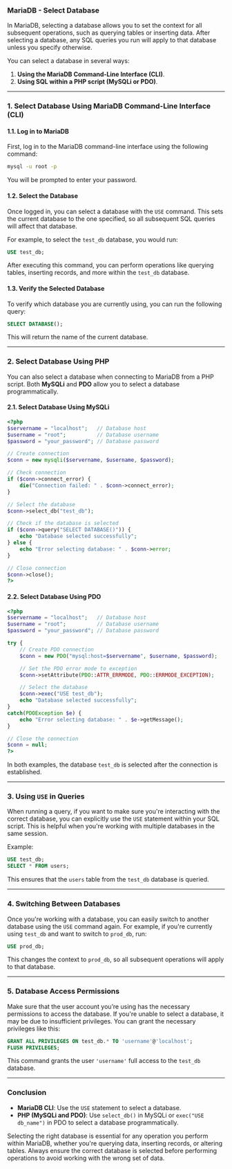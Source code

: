 ### MariaDB - Select Database

In MariaDB, selecting a database allows you to set the context for all subsequent operations, such as querying tables or inserting data. After selecting a database, any SQL queries you run will apply to that database unless you specify otherwise.

You can select a database in several ways:

1. **Using the MariaDB Command-Line Interface (CLI)**.
2. **Using SQL within a PHP script (MySQLi or PDO)**.

---

### 1. **Select Database Using MariaDB Command-Line Interface (CLI)**

#### 1.1. **Log in to MariaDB**

First, log in to the MariaDB command-line interface using the following command:

```bash
mysql -u root -p
```

You will be prompted to enter your password.

#### 1.2. **Select the Database**

Once logged in, you can select a database with the `USE` command. This sets the current database to the one specified, so all subsequent SQL queries will affect that database.

For example, to select the `test_db` database, you would run:

```sql
USE test_db;
```

After executing this command, you can perform operations like querying tables, inserting records, and more within the `test_db` database.

#### 1.3. **Verify the Selected Database**

To verify which database you are currently using, you can run the following query:

```sql
SELECT DATABASE();
```

This will return the name of the current database.

---

### 2. **Select Database Using PHP**

You can also select a database when connecting to MariaDB from a PHP script. Both **MySQLi** and **PDO** allow you to select a database programmatically.

#### 2.1. **Select Database Using MySQLi**

```php
<?php
$servername = "localhost";   // Database host
$username = "root";          // Database username
$password = "your_password"; // Database password

// Create connection
$conn = new mysqli($servername, $username, $password);

// Check connection
if ($conn->connect_error) {
    die("Connection failed: " . $conn->connect_error);
}

// Select the database
$conn->select_db("test_db");

// Check if the database is selected
if ($conn->query("SELECT DATABASE()")) {
    echo "Database selected successfully";
} else {
    echo "Error selecting database: " . $conn->error;
}

// Close connection
$conn->close();
?>
```

#### 2.2. **Select Database Using PDO**

```php
<?php
$servername = "localhost";   // Database host
$username = "root";          // Database username
$password = "your_password"; // Database password

try {
    // Create PDO connection
    $conn = new PDO("mysql:host=$servername", $username, $password);

    // Set the PDO error mode to exception
    $conn->setAttribute(PDO::ATTR_ERRMODE, PDO::ERRMODE_EXCEPTION);

    // Select the database
    $conn->exec("USE test_db");
    echo "Database selected successfully"; 
}
catch(PDOException $e) {
    echo "Error selecting database: " . $e->getMessage();
}

// Close the connection
$conn = null;
?>
```

In both examples, the database `test_db` is selected after the connection is established.

---

### 3. **Using `USE` in Queries**

When running a query, if you want to make sure you're interacting with the correct database, you can explicitly use the `USE` statement within your SQL script. This is helpful when you're working with multiple databases in the same session.

Example:

```sql
USE test_db;
SELECT * FROM users;
```

This ensures that the `users` table from the `test_db` database is queried.

---

### 4. **Switching Between Databases**

Once you're working with a database, you can easily switch to another database using the `USE` command again. For example, if you're currently using `test_db` and want to switch to `prod_db`, run:

```sql
USE prod_db;
```

This changes the context to `prod_db`, so all subsequent operations will apply to that database.

---

### 5. **Database Access Permissions**

Make sure that the user account you’re using has the necessary permissions to access the database. If you're unable to select a database, it may be due to insufficient privileges. You can grant the necessary privileges like this:

```sql
GRANT ALL PRIVILEGES ON test_db.* TO 'username'@'localhost';
FLUSH PRIVILEGES;
```

This command grants the user `'username'` full access to the `test_db` database.

---

### Conclusion

- **MariaDB CLI**: Use the `USE` statement to select a database.
- **PHP (MySQLi and PDO)**: Use `select_db()` in MySQLi or `exec("USE db_name")` in PDO to select a database programmatically.

Selecting the right database is essential for any operation you perform within MariaDB, whether you're querying data, inserting records, or altering tables. Always ensure the correct database is selected before performing operations to avoid working with the wrong set of data.
